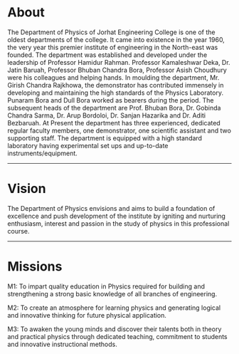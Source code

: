# About
The Department of Physics of Jorhat Engineering College is one of the oldest departments of the college. It
came into existence in the year 1960, the very year this premier institute of engineering in the North-east
was founded. The department was established and developed under the leadership of Professor Hamidur
Rahman. Professor Kamaleshwar Deka, Dr. Jatin Baruah, Professor Bhuban Chandra Bora, Professor Asish
Choudhury were his colleagues and helping hands. In moulding the department, Mr. Girish Chandra
Rajkhowa, the demonstrator has contributed immensely in developing and maintaining the high standards
of the Physics Laboratory. Punaram Bora and Dull Bora worked as bearers during the period. The
subsequent heads of the department are Prof. Bhuban Bora, Dr. Gobinda Chandra Sarma, Dr. Arup Bordoloi,
Dr. Sanjan Hazarika and Dr. Aditi Bezbaruah.
At Present the department has three experienced, dedicated regular faculty members, one demonstrator,
one scientific assistant and two supporting staff. The department is equipped with a high standard
laboratory having experimental set ups and up-to-date instruments/equipment.


---


# Vision
The Department of Physics envisions and aims to build a foundation of excellence and push development of the institute by igniting and nurturing enthusiasm, interest and passion in the study of physics in this professional course.

---


# Missions
M1: To impart quality education in Physics required for building and strengthening a strong basic knowledge
of all branches of engineering.

M2: To create an atmosphere for learning physics and generating logical and innovative thinking for future
physical application.

M3: To awaken the young minds and discover their talents both in theory and practical physics through
dedicated teaching, commitment to students and innovative instructional methods.